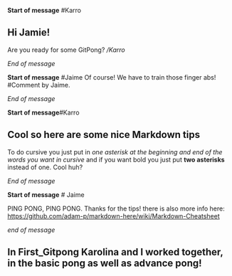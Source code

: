 
**Start of message** #Karro
## Hi Jamie!

Are you ready for some GitPong? */Karro*

*End of message*


**Start of message** #Jaime
Of course! We have to train those finger abs! #Comment by Jaime.

*End of message*


**Start of message**#Karro
## Cool so here are some nice Markdown tips

To do cursive you just put in *one asterisk at the beginning and end of the words you want in cursive* and if you want bold you just put **two asterisks** instead of one. Cool huh?

*End of message*

**Start of message** # Jaime 


PING PONG, PING PONG. Thanks for the tips! there is also more info here: https://github.com/adam-p/markdown-here/wiki/Markdown-Cheatsheet

*end of message*



## In First_Gitpong Karolina and I worked together, in the basic pong as well as advance pong!
